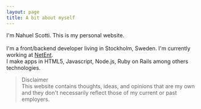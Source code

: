 ```yaml
---
layout: page
title: A bit about myself
---
```


I'm Nahuel Scotti. This is my personal website.<br/><br/>I'm a front/backend developer living in Stockholm, Sweden. I'm currently working at <a href="https://www.netent.com/en/" target="_blank">NetEnt</a>.<br/>I make apps in HTML5, Javascript, Node.js, Ruby on Rails among others technologies.

> Disclaimer<br/>This website contains thoughts, ideas, and opinions that are my own and they don't necessarily reflect those of my current or past employers.
